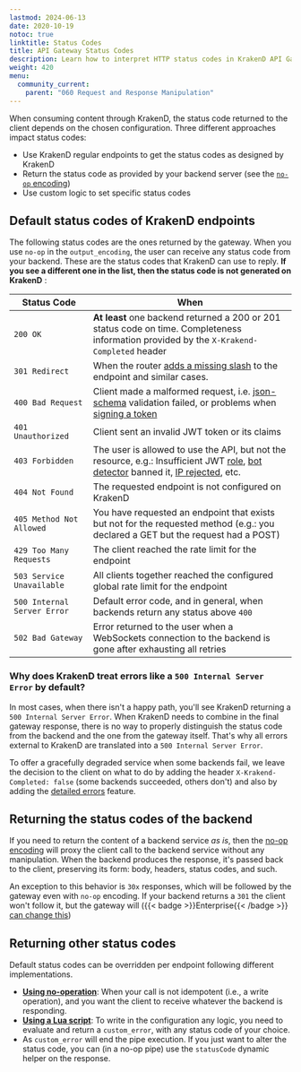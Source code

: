 ```yaml
---
lastmod: 2024-06-13
date: 2020-10-19
notoc: true
linktitle: Status Codes
title: API Gateway Status Codes
description: Learn how to interpret HTTP status codes in KrakenD API Gateway, ensuring accurate and meaningful responses to API consumers
weight: 420
menu:
  community_current:
    parent: "060 Request and Response Manipulation"
---
```


When consuming content through KrakenD, the status code returned to the client depends on the chosen configuration. Three different approaches impact status codes:

- Use KrakenD regular endpoints to get the status codes as designed by KrakenD
- Return the status code as provided by your backend server (see the [`no-op` encoding](/docs/endpoints/no-op/))
- Use custom logic to set specific status codes

## Default status codes of KrakenD endpoints
The following status codes are the ones returned by the gateway. When you use `no-op` in the `output_encoding`, the user can receive any status code from your backend. These are the status codes that KrakenD can use to reply. **If you see a different one in the list, then the status code is not generated on KrakenD** :

| Status Code                 | When                               |
|-----------------------------|-------------------------------------------|
| `200 OK` | **At least** one backend returned a 200 or 201 status code on time. Completeness information provided by the `X-Krakend-Completed` header |
| `301 Redirect` | When the router [adds a missing slash](/docs/service-settings/router-options/) to the endpoint and similar cases. |
| `400 Bad Request` | Client made a malformed request, i.e. [json-schema](/docs/endpoints/json-schema/) validation failed, or problems when [signing a token](/docs/authorization/jwt-signing/) |
| `401 Unauthorized` | Client sent an invalid JWT token or its claims |
| `403 Forbidden` | The user is allowed to use the API, but not the resource, e.g.: Insufficient JWT [role](/docs/authorization/jwt-validation/), [bot detector](/docs/throttling/botdetector/) banned it, [IP rejected](/docs/enterprise/throttling/ipfilter/), etc. |
| `404 Not Found` | The requested endpoint is not configured on KrakenD |
| `405 Method Not Allowed` | You have requested an endpoint that exists but not for the requested method (e.g.: you declared a GET but the request had a POST) |
| `429 Too Many Requests` | The client reached the rate limit for the endpoint |
| `503 Service Unavailable` | All clients together reached the configured global rate limit for the endpoint |
| `500 Internal Server Error` | Default error code, and in general, when backends return any status above `400` |
| `502 Bad Gateway`           | Error returned to the user when a WebSockets connection to the backend is gone after exhausting all retries |

### Why does KrakenD treat errors like a `500 Internal Server Error` by default?

In most cases, when there isn't a happy path, you'll see KrakenD returning a `500 Internal Server Error`. When KrakenD needs to combine in the final gateway response, there is no way to properly distinguish the status code from the backend and the one from the gateway itself. That's why all errors external to KrakenD are translated into a `500 Internal Server Error`.

To offer a gracefully degraded service when some backends fail, we leave the decision to the client on what to do by adding the header `X-Krakend-Completed: false` (some backends succeeded, others don't) and also by adding the [detailed errors](/docs/backends/detailed-errors/) feature.

## Returning the status codes of the backend

If you need to return the content of a backend service *as is*, then the [no-op encoding](/docs/endpoints/no-op/) will proxy the client call to the backend service without any manipulation. When the backend produces the response, it's passed back to the client, preserving its form: body, headers, status codes, and such.

An exception to this behavior is `30x` responses, which will be followed by the gateway even with `no-op` encoding. If your backend returns a `301` the client won't follow it, but the gateway will ({{< badge >}}Enterprise{{< /badge >}} [can change this](/docs/enterprise/backends/client-redirect/))


## Returning other status codes

Default status codes can be overridden per endpoint following different implementations.

- **[Using no-operation](/docs/endpoints/no-op/)**: When your call is not idempotent (i.e., a write operation), and you want the client to receive whatever the backend is responding.
- **[Using a Lua script](/docs/endpoints/lua/)**: To write in the configuration any logic, you need to evaluate and return a `custom_error`, with any status code of your choice.
- As `custom_error` will end the pipe execution. If you just want to alter the status code, you can (in a no-op pipe) use the `statusCode` dynamic helper on the response.
